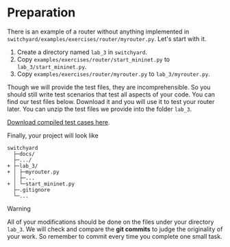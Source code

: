 # Preparation

There is an example of a router without anything implemented in `switchyard/examples/exercises/router/myrouter.py`. Let's start with it.

1. Create a directory named `lab_3` in `switchyard`.
2. Copy `examples/exercises/router/start_mininet.py` to `lab_3/start_mininet.py`.
3. Copy `examples/exercises/router/myrouter.py` to `lab_3/myrouter.py`.

Though we will provide the test files, they are incomprehensible. So you should still write test scenarios that test all aspects of your code. You can find our test files below. Download it and you will use it to test your router later. You can unzip the test files we provide into the folder `lab_3`.

[Download compiled test cases here](https://box.nju.edu.cn/d/123a70ac8ff34595b18f/).

Finally, your project will look like

```
switchyard
  ├─docs/
  ├─.../
+ ├─lab_3/
+ │ ├─myrouter.py
  │ ├─...
+ │ └─start_mininet.py
  ├─.gitignore
  └─...
```

> [!WARNING]
> All of your modifications should be done on the files under your directory `lab_3`. We will check and compare the **git commits** to judge the originality of your work. So remember to commit every time you complete one small task.
